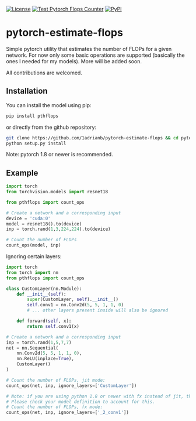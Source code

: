 [![License](https://img.shields.io/badge/License-BSD%203--Clause-blue.svg)](https://opensource.org/licenses/BSD-3-Clause)  [![Test Pytorch Flops Counter](https://github.com/1adrianb/pytorch-estimate-flops/workflows/Test%20Pytorch%20Flops%20Counter/badge.svg)](https://travis-ci.com/1adrianb/pytorch-estimate-flops)
[![PyPI](https://img.shields.io/pypi/v/pthflops.svg?style=flat)](https://pypi.org/project/pthflops/)

# pytorch-estimate-flops

Simple pytorch utility that estimates the number of FLOPs for a given network. For now only some basic operations are supported (basically the ones I needed for my models). More will be added soon.

All contributions are welcomed.

## Installation

You can install the model using pip:

```bash
pip install pthflops
```
or directly from the github repository:
```bash
git clone https://github.com/1adrianb/pytorch-estimate-flops && cd pytorch-estimate-flops
python setup.py install
```

Note: pytorch 1.8 or newer is recommended.

## Example

```python
import torch
from torchvision.models import resnet18

from pthflops import count_ops

# Create a network and a corresponding input
device = 'cuda:0'
model = resnet18().to(device)
inp = torch.rand(1,3,224,224).to(device)

# Count the number of FLOPs
count_ops(model, inp)
```

Ignoring certain layers:

```python
import torch
from torch import nn
from pthflops import count_ops

class CustomLayer(nn.Module):
    def __init__(self):
        super(CustomLayer, self).__init__()
        self.conv1 = nn.Conv2d(5, 5, 1, 1, 0)
        # ... other layers present inside will also be ignored

    def forward(self, x):
        return self.conv1(x)

# Create a network and a corresponding input
inp = torch.rand(1,5,7,7)
net = nn.Sequential(
    nn.Conv2d(5, 5, 1, 1, 0),
    nn.ReLU(inplace=True),
    CustomLayer()
)

# Count the number of FLOPs, jit mode:
count_ops(net, inp, ignore_layers=['CustomLayer'])

# Note: if you are using python 1.8 or newer with fx instead of jit, the naming convention changed. As such, you will have to pass ['_2_conv1']
# Please check your model definition to account for this.
# Count the number of FLOPs, fx mode:
count_ops(net, inp, ignore_layers=['_2_conv1'])

```
